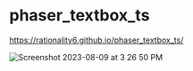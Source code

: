 # phaser_textbox_ts

https://rationality6.github.io/phaser_textbox_ts/

![Screenshot 2023-08-09 at 3 26 50 PM](https://github.com/rationality6/phaser_textbox_ts/assets/3889468/9f2c29d6-6b76-4548-9be9-193f00fd8a27)
